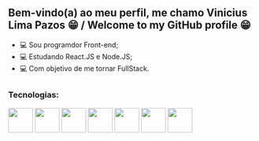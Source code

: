 ## Bem-vindo(a) ao meu perfil, me chamo Vinicius Lima Pazos 😁 / Welcome to my GitHub profile 😁
 * 💻 Sou programdor Front-end;
 * 💻 Estudando React.JS e Node.JS;
 * 💻 Com objetivo de me tornar FullStack. <br>
 ##
 ### Tecnologias:
 <div style="display: inline_block">
   <img src="https://cdn.jsdelivr.net/gh/devicons/devicon/icons/html5/html5-original.svg" width="50px"/>
   <img src="https://cdn.jsdelivr.net/gh/devicons/devicon/icons/css3/css3-original.svg" width="50px"/>
   <img src="https://cdn.jsdelivr.net/gh/devicons/devicon/icons/javascript/javascript-original.svg" width="50px"/>
   <img src="https://cdn.jsdelivr.net/gh/devicons/devicon/icons/react/react-original.svg" width="50px"/>
   <img src="https://cdn.jsdelivr.net/gh/devicons/devicon/icons/git/git-original.svg" width="50px"/>
   <img src="https://cdn.jsdelivr.net/gh/devicons/devicon/icons/nodejs/nodejs-original-wordmark.svg" width="50px"/>
   <img src="https://cdn.jsdelivr.net/gh/devicons/devicon/icons/mysql/mysql-original.svg" width="50px"/> 

 </div>
 

